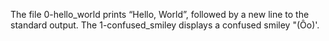The file 0-hello_world  prints “Hello, World”, followed by a new line to the standard output.
The 1-confused_smiley displays a confused smiley "(Ôo)'.
